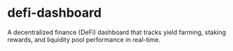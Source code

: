 # defi-dashboard
A decentralized finance (DeFi) dashboard that tracks yield farming, staking rewards, and liquidity pool performance in real-time.
